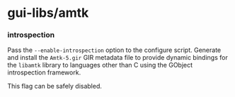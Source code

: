 # gui-libs/amtk

### introspection
Pass the `--enable-introspection` option to the configure script. Generate and install the `Amtk-5.gir` GIR metadata file to provide dynamic bindings for the `libamtk` library to languages other than C using the GObject introspection framework.

This flag can be safely disabled.
